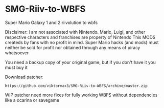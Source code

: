 # SMG-Riiv-to-WBFS
Super Mario Galaxy 1 and 2 riivolution to wbfs 

Disclaimer: I am not associated with Nintendo. Mario, Luigi, and other respective characters and franchises are property of Nintendo
This MODS createds by fans with no profit in mind. Super Mario hacks (and mods) must neither be sold for profit nor obtained through any means of piracy whatsoever

You need a backup copy of your original game, but if you don't have it you must buy it

Download patcher:

	https://github.com/viktormax3/SMG-Riiv-to-WBFS/archive/master.zip

WIP patcher need more fixes for fully working WBFS without dependencies like a ocarina or savegame
